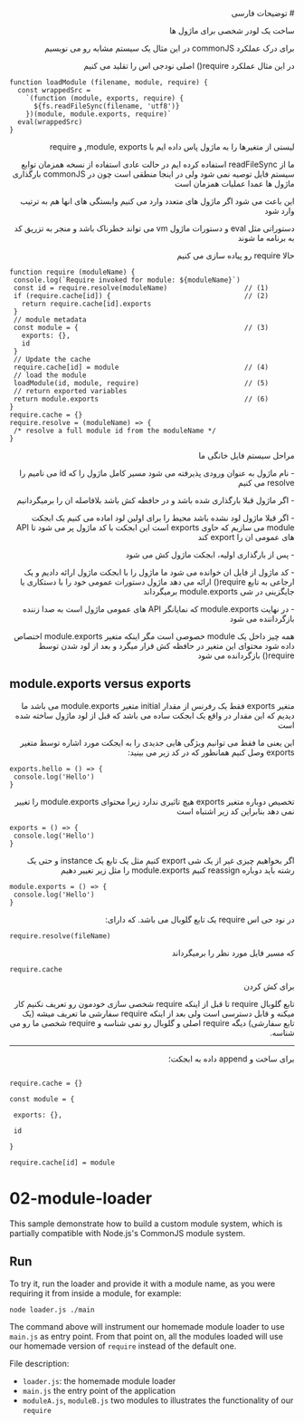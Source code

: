 <p dir='rtl' align='right'># توضیحات فارسی</p>

<p dir='rtl' align='right'>ساخت یک لودر شخصی برای ماژول ها</p>

<p dir='rtl' align='right'>
 برای درک عملکرد commonJS در این مثال یک سیستم مشابه رو می نویسیم
 </p>

 <p dir='rtl' align='right'>
 در این مثال عملکرد require() اصلی نودجی اس را تقلید می کنیم
</p>

```
function loadModule (filename, module, require) {
  const wrappedSrc =
    `(function (module, exports, require) {
      ${fs.readFileSync(filename, 'utf8')}
    })(module, module.exports, require)`
  eval(wrappedSrc)
}
```

<p dir="rtl" align="right">
 لیستی از متغیرها را به ماژول پاس داده ایم با module, exports, و require
</p>

<p dir="rtl" align="right">
  ما از readFileSync استفاده کرده ایم در حالت عادی استفاده از نسخه همزمان توابع سیستم فایل توصیه نمی شود ولی در اینجا منطقی است چون در commonJS بارگذاری ماژول ها عمدا عملیات همزمان است
 </p>
 <p dir="rtl" align="right">
 این باعث می شود اگر ماژول های متعدد وارد می کنیم وابستگی های انها  هم به ترتیب وارد شود
 </p>
 
  <p dir="rtl" align="right">
 دستوراتی مثل eval و دستورات ماژول vm می تواند خطرناک باشد و منجر به تزریق کد به برنامه ما شوند
 </p>
 
 <p dir="rtl" align="right">
 حالا require رو پیاده سازی می کنیم
 </p>
 
 ```
 function require (moduleName) {
  console.log(`Require invoked for module: ${moduleName}`)
  const id = require.resolve(moduleName)                   // (1)
  if (require.cache[id]) {                                 // (2)
    return require.cache[id].exports
  }
  // module metadata
  const module = {                                         // (3)
    exports: {},
    id
  }
  // Update the cache
  require.cache[id] = module                               // (4)
  // load the module
  loadModule(id, module, require)                          // (5)
  // return exported variables
  return module.exports                                    // (6)
}
require.cache = {}
require.resolve = (moduleName) => {
  /* resolve a full module id from the moduleName */
}
```

<p dir='rtl' align='right'>
 مراحل سیستم فایل خانگی ما
  </p>
 <p dir='rtl' align='right'>
 - نام ماژول به عنوان ورودی پذیرفته می شود مسیر کامل ماژول را که id می نامیم را resolve می کنیم
  </p>
  <p dir='rtl' align='right'>
 - اگر ماژول قبلا بارگذاری شده باشد و در حافظه کش باشد بلافاصله ان را برمیگردانیم
  </p>
   <p dir='rtl' align='right'>
 - اگر قبلا ماژول لود نشده باشد محیط را برای اولین لود اماده می کنیم یک ابجکت module می سازیم که حاوی exports است این ابجکت با کد ماژول پر می شود تا API های عمومی ان را export کند
  </p>
    <p dir='rtl' align='right'>
 - پس از بارگذاری اولیه، ابجکت ماژول کش می شود
  </p>
     <p dir='rtl' align='right'>
 - کد ماژول از فایل ان خوانده می شود ما ماژول را با ابجکت ماژول ارائه دادیم و یک ارجاعی به تابع require()  ارائه می دهد ماژول دستورات عمومی خود را با دستکاری یا جایگزینی در شی module.exports برمیگرداند
  </p>
      <p dir='rtl' align='right'>
 - در نهایت module.exports که نمایانگر API های عمومی ماژول است به صدا زننده بازگرداننده می شود
 </p>
 
 <p dir='rtl' align='right'>
 همه چیز داخل یک module خصوصی است مگر اینکه متغیر module.exports اختصاص داده شود محتوای این متغیر در حافظه کش قرار میگرد و بعد از لود شدن توسط require() بازگردانده می شود
 </p>
 
 ## module.exports versus exports
 
 <p dir='rtl' align='right'>
 متغیر exports فقط یک رفرنس از مقدار initial متغیر module.exports می باشد ما دیدیم که این مقدار در واقع یک ابجکت ساده می باشد که قبل از لود ماژول ساخته شده است
 </p>
 
 <p dir='rtl' align='right'>
 این یعنی ما فقط می توانیم ویژگی هایی جدیدی را به ایجکت مورد اشاره توسط متغیر exports وصل کنیم همانطور که در کد زیر می بینید:
 </p>
 
 ```
 exports.hello = () => {
  console.log('Hello')
}
 ```
 
 <p dir='rtl' align='right'>
 تخصیص دوباره متغیر exports هیچ تاثیری ندارد زیرا محتوای module.exports را تغییر نمی دهد بنابراین کد زیر اشتباه است
 </p>
 
 ```
 exports = () => {
  console.log('Hello')
}
 ```
 
 <p dir='rtl' align='right'>
 اگر بخواهیم چیزی غیر از یک شی export کنیم مثل یک تابع یک instance و حتی یک رشته باید دوباره reassign کنیم  module.exports را مثل زیر تغییر دهیم
 </p>
 
 ```
 module.exports = () => {
  console.log('Hello')
}
 ```
 
<p dir='rtl' align='right'>در نود حی اس require یک تابع گلوبال می باشد. که دارای:</p>

```
require.resolve(fileName)
```

<p dir='rtl' align='right'>که مسیر فایل مورد نظر را برمیگرداند</p>


```nodejs
require.cache
```

<p dir='rtl' align='right'>برای کش کردن</p>

<p dir='rtl' align='right'>
تابع گلوبال require تا قبل از اینکه require شخصی سازی خودمون رو تعریف نکنیم کار میکنه و قابل دسترسی است ولی بعد از اینکه require سفارشی ما تعریف میشه (یک تابع سفارشی)‌ دیگه require اصلی و گلوبال رو نمی شناسه و require شخصی ما رو می شناسه.
 </p>

************************************
<p dir='rtl' align='right'>
برای ساخت و append داده به ابجکت؛
</p>

```nodejs

require.cache = {}

const module = {

 exports: {},
 
 id
 
}

require.cache[id] = module

```


# 02-module-loader

This sample demonstrate how to build a custom module system, which is 
partially compatible with Node.js's CommonJS module system.

## Run

To try it, run the loader and provide it with a module name, as you were requiring
it from inside a module, for example:

```bash
node loader.js ./main
```

The command above will instrument our homemade module loader
to use `main.js` as entry point. From that point on, all the modules
loaded will use our homemade version of `require` instead of the
default one.

File description: 
- `loader.js`:  the homemade module loader
- `main.js` the entry point of the application
- `moduleA.js`, `moduleB.js` two modules to illustrates the functionality of our `require`
